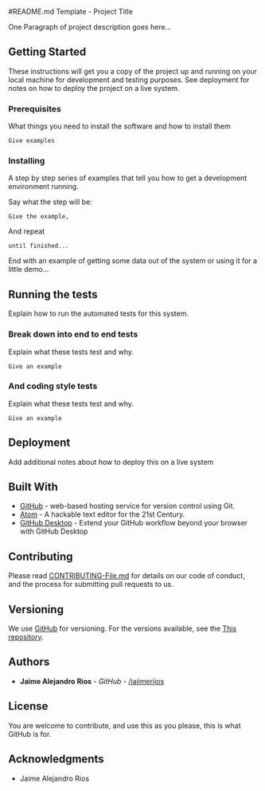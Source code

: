 #README.md Template - Project Title

One Paragraph of project description goes here...

## Getting Started

These instructions will get you a copy of the project up and running on your local machine for development and testing purposes. See deployment for notes on how to deploy the project on a live system.

### Prerequisites

What things you need to install the software and how to install them

```
Give examples
```

### Installing

A step by step series of examples that tell you how to get a development environment running.

Say what the step will be:

```
Give the example,
```

And repeat

```
until finished...
```

End with an example of getting some data out of the system or using it for a little demo...

## Running the tests

Explain how to run the automated tests for this system.

### Break down into end to end tests

Explain what these tests test and why.

```
Give an example
```

### And coding style tests

Explain what these tests test and why.

```
Give an example
```

## Deployment

Add additional notes about how to deploy this on a live system

## Built With

* [GitHub](https://github.com/) - web-based hosting service for version control using Git.
* [Atom](https://atom.io/) - A hackable text editor for the 21st Century.
* [GitHub Desktop](https://rometools.github.io/rome/) - Extend your GitHub workflow beyond your browser with GitHub Desktop

## Contributing

Please read [CONTRIBUTING-File.md](https://github.com/jaiimeriios) for details on our code of conduct, and the process for submitting pull requests to us.

## Versioning

We use [GitHub](https://github.com/) for versioning.
For the versions available, see the [This repository](https://github.com/).

## Authors

* **Jaime Alejandro Rios** - *GitHub* - [/jaiimeriios](https://github.com/jaiimeriios)

## License

You are welcome to contribute, and use this as you please, this is what GitHub is for.

## Acknowledgments

* Jaime Alejandro Rios
